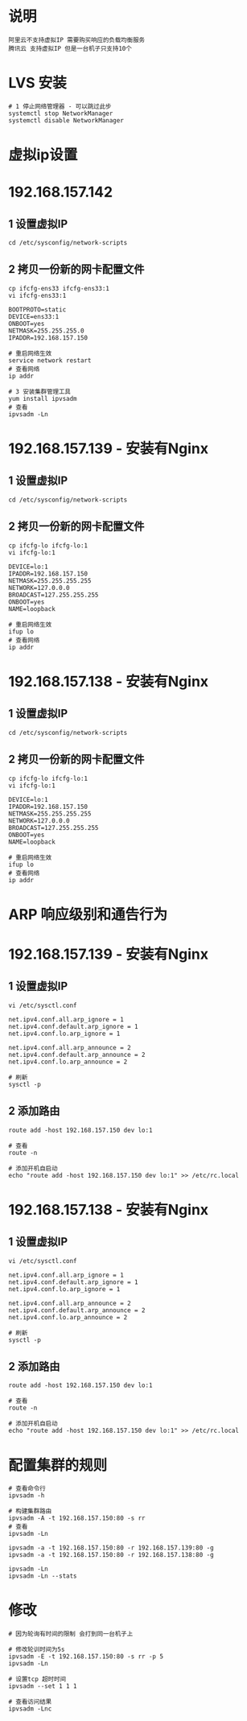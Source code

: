 # 说明
```
阿里云不支持虚拟IP 需要购买响应的负载均衡服务
腾讯云 支持虚拟IP 但是一台机子只支持10个
```

# LVS 安装
```
# 1 停止网络管理器 - 可以跳过此步
systemctl stop NetworkManager
systemctl disable NetworkManager
```

# 虚拟ip设置
# 192.168.157.142
## 1 设置虚拟IP
```
cd /etc/sysconfig/network-scripts
```

## 2 拷贝一份新的网卡配置文件
```
cp ifcfg-ens33 ifcfg-ens33:1
vi ifcfg-ens33:1

BOOTPROTO=static
DEVICE=ens33:1
ONBOOT=yes
NETMASK=255.255.255.0
IPADDR=192.168.157.150

# 重启网络生效
service network restart
# 查看网络
ip addr

# 3 安装集群管理工具
yum install ipvsadm
# 查看 
ipvsadm -Ln
```

# 192.168.157.139 - 安装有Nginx
## 1 设置虚拟IP
```
cd /etc/sysconfig/network-scripts
```

## 2 拷贝一份新的网卡配置文件
```
cp ifcfg-lo ifcfg-lo:1
vi ifcfg-lo:1

DEVICE=lo:1
IPADDR=192.168.157.150
NETMASK=255.255.255.255
NETWORK=127.0.0.0
BROADCAST=127.255.255.255
ONBOOT=yes
NAME=loopback

# 重启网络生效
ifup lo
# 查看网络
ip addr
```

# 192.168.157.138 - 安装有Nginx
## 1 设置虚拟IP
```
cd /etc/sysconfig/network-scripts
```

## 2 拷贝一份新的网卡配置文件
```
cp ifcfg-lo ifcfg-lo:1
vi ifcfg-lo:1

DEVICE=lo:1
IPADDR=192.168.157.150
NETMASK=255.255.255.255
NETWORK=127.0.0.0
BROADCAST=127.255.255.255
ONBOOT=yes
NAME=loopback

# 重启网络生效
ifup lo
# 查看网络
ip addr
```

# ARP 响应级别和通告行为
# 192.168.157.139 - 安装有Nginx
## 1 设置虚拟IP
```
vi /etc/sysctl.conf

net.ipv4.conf.all.arp_ignore = 1
net.ipv4.conf.default.arp_ignore = 1
net.ipv4.conf.lo.arp_ignore = 1

net.ipv4.conf.all.arp_announce = 2
net.ipv4.conf.default.arp_announce = 2
net.ipv4.conf.lo.arp_announce = 2

# 刷新
sysctl -p
```

## 2 添加路由
```
route add -host 192.168.157.150 dev lo:1

# 查看
route -n

# 添加开机自启动
echo "route add -host 192.168.157.150 dev lo:1" >> /etc/rc.local
```

# 192.168.157.138 - 安装有Nginx
## 1 设置虚拟IP
```
vi /etc/sysctl.conf

net.ipv4.conf.all.arp_ignore = 1
net.ipv4.conf.default.arp_ignore = 1
net.ipv4.conf.lo.arp_ignore = 1

net.ipv4.conf.all.arp_announce = 2
net.ipv4.conf.default.arp_announce = 2
net.ipv4.conf.lo.arp_announce = 2

# 刷新
sysctl -p
```

## 2 添加路由
```
route add -host 192.168.157.150 dev lo:1

# 查看
route -n

# 添加开机自启动
echo "route add -host 192.168.157.150 dev lo:1" >> /etc/rc.local
```

# 配置集群的规则
```
# 查看命令行
ipvsadm -h

# 构建集群路由
ipvsadm -A -t 192.168.157.150:80 -s rr 
# 查看
ipvsadm -Ln

ipvsadm -a -t 192.168.157.150:80 -r 192.168.157.139:80 -g
ipvsadm -a -t 192.168.157.150:80 -r 192.168.157.138:80 -g

ipvsadm -Ln
ipvsadm -Ln --stats
```

# 修改
```
# 因为轮询有时间的限制 会打到同一台机子上

# 修改轮训时间为5s
ipvsadm -E -t 192.168.157.150:80 -s rr -p 5
ipvsadm -Ln

# 设置tcp 超时时间
ipvsadm --set 1 1 1

# 查看访问结果
ipvsadm -Lnc
```


